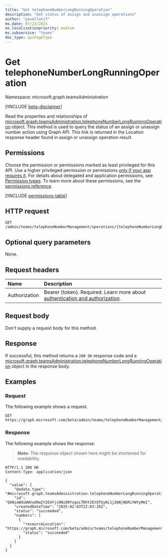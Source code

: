 ```yaml
---
title: "Get telephoneNumberLongRunningOperation"
description: "Get status of assign and unassign operations"
author: "pavellatif"
ms.date: 07/23/2025
ms.localizationpriority: medium
ms.subservice: "teams"
doc_type: apiPageType
---
```


# Get telephoneNumberLongRunningOperation

Namespace: microsoft.graph.teamsAdministration

[!INCLUDE [beta-disclaimer](../../includes/beta-disclaimer.md)]

Read the properties and relationships of [microsoft.graph.teamsAdministration.telephoneNumberLongRunningOperation](../resources/teamsadministration-telephonenumberlongrunningoperation.md) object. This method is used to query the status of an assign or unassign number action using Graph API. This link is returned in the Location response header found in assign or unassign operation result.

## Permissions

Choose the permission or permissions marked as least privileged for this API. Use a higher privileged permission or permissions [only if your app requires it](/graph/permissions-overview#best-practices-for-using-microsoft-graph-permissions). For details about delegated and application permissions, see [Permission types](/graph/permissions-overview#permission-types). To learn more about these permissions, see the [permissions reference](/graph/permissions-reference).

<!-- {
  "blockType": "permissions",
  "name": "teamsadministration-telephonenumberlongrunningoperation-get-permissions"
}
-->
[!INCLUDE [permissions-table](../includes/permissions/teamsadministration-telephonenumberlongrunningoperation-get-permissions.md)]

## HTTP request

<!-- {
  "blockType": "ignored"
}
-->
``` http
GET /admin/teams/telephoneNumberManagement/operations/{telephoneNumberLongRunningOperationId}
```

## Optional query parameters

None.

## Request headers

|Name|Description|
|:---|:---|
|Authorization|Bearer {token}. Required. Learn more about [authentication and authorization](/graph/auth/auth-concepts).|

## Request body

Don't supply a request body for this method.

## Response

If successful, this method returns a `200 OK` response code and a [microsoft.graph.teamsAdministration.telephoneNumberLongRunningOperation](../resources/teamsadministration-telephonenumberlongrunningoperation.md) object in the response body.

## Examples

### Request

The following example shows a request.
<!-- {
  "blockType": "request",
  "name": "get_telephonenumberlongrunningoperation"
}
-->
``` http
GET https://graph.microsoft.com/beta/admin/teams/telephoneNumberManagement/operations('QXNzaWdubWVudHw2Y2E4Yjc0Ni00YzgxLTRhY2EtOTUyNi1jZmNjNGRiYWYyMmI')
```

### Response

The following example shows the response.
>**Note:** The response object shown here might be shortened for readability.
<!-- {
  "blockType": "response",
  "truncated": true,
  "@odata.type": "microsoft.graph.teamsAdministration.telephoneNumberLongRunningOperation"
}
-->
``` http
HTTP/1.1 200 OK
Content-Type: application/json

{
  "value": {
    "@odata.type": "#microsoft.graph.teamsAdministration.telephoneNumberLongRunningOperation",
    "id": "QXNzaWdubWVudHw2Y2E4Yjc0Ni00YzgxLTRhY2EtOTUyNi1jZmNjNGRiYWYyMmI",
    "createdDateTime": "2025-02-03T22:03:26Z",
    "status": "succeeded",
    "numbers": [
      {
        "resourceLocation": "https://graph.microsoft.com/beta/admin/teams/telephoneNumberManagement/numberAssignments/N2EyMDUxOTctOGU1OS00ODdkLWI5ZmEtM2ZjMWIxMDhmMWU1fCsxMjA2MTIzNDU2Nw",
        "status": "succeeded"
      }
    ]
  }
}
```
